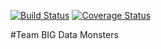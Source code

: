 [![Build Status](https://travis-ci.org/CUBigDataClass/BigDataMonsters.svg?branch=master)](https://travis-ci.org/CUBigDataClass/BigDataMonsters)  [![Coverage Status](https://coveralls.io/repos/github/CUBigDataClass/BigDataMonsters/badge.svg?branch=master)](https://coveralls.io/github/CUBigDataClass/BigDataMonsters?branch=master)

#Team BIG Data Monsters
